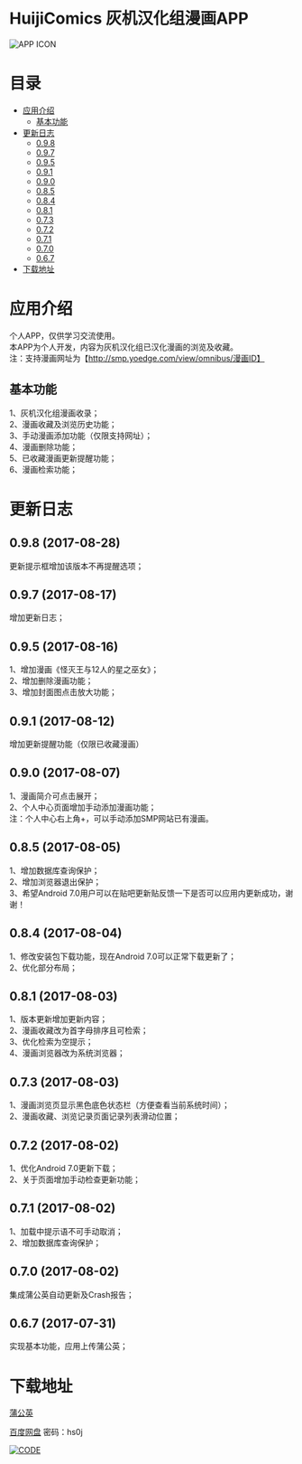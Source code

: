 # HuijiComics 灰机汉化组漫画APP

![APP ICON](https://o1wh05aeh.qnssl.com/image/view/app_icons/2062c1e2ce4556ca30b5a744e88c3e27)

# 目录
- [应用介绍](#应用介绍)
  - [基本功能](#基本功能)
- [更新日志](#更新日志)
  - [0.9.8](#098-2017-08-28)
  - [0.9.7](#097-2017-08-17)
  - [0.9.5](#095-2017-08-16)
  - [0.9.1](#091-2017-08-12)
  - [0.9.0](#090-2017-08-07)
  - [0.8.5](#085-2017-08-05)
  - [0.8.4](#084-2017-08-04)
  - [0.8.1](#081-2017-08-03)
  - [0.7.3](#073-2017-08-03)
  - [0.7.2](#072-2017-08-02)
  - [0.7.1](#071-2017-08-02)
  - [0.7.0](#070-2017-08-02)
  - [0.6.7](#067-2017-07-31)
- [下载地址](#下载地址)

# 应用介绍

个人APP，仅供学习交流使用。  
本APP为个人开发，内容为灰机汉化组已汉化漫画的浏览及收藏。  
注：支持漫画网址为【http://smp.yoedge.com/view/omnibus/漫画ID】

## 基本功能
1、灰机汉化组漫画收录；  
2、漫画收藏及浏览历史功能；  
3、手动漫画添加功能（仅限支持网址）；  
4、漫画删除功能；  
5、已收藏漫画更新提醒功能；  
6、漫画检索功能；

# 更新日志

## 0.9.8 (2017-08-28)
更新提示框增加该版本不再提醒选项；

## 0.9.7 (2017-08-17)
增加更新日志；

## 0.9.5 (2017-08-16)
1、增加漫画《怪灭王与12人的星之巫女》；  
2、增加删除漫画功能；  
3、增加封面图点击放大功能；

## 0.9.1 (2017-08-12)
增加更新提醒功能（仅限已收藏漫画）

## 0.9.0 (2017-08-07)
1、漫画简介可点击展开；  
2、个人中心页面增加手动添加漫画功能；  
注：个人中心右上角+，可以手动添加SMP网站已有漫画。

## 0.8.5 (2017-08-05)
1、增加数据库查询保护；  
2、增加浏览器退出保护；  
3、希望Android 7.0用户可以在贴吧更新贴反馈一下是否可以应用内更新成功，谢谢！

## 0.8.4 (2017-08-04)
1、修改安装包下载功能，现在Android 7.0可以正常下载更新了；  
2、优化部分布局；

## 0.8.1 (2017-08-03)
1、版本更新增加更新内容；  
2、漫画收藏改为首字母排序且可检索；  
3、优化检索为空提示；  
4、漫画浏览器改为系统浏览器；

## 0.7.3 (2017-08-03)
1、漫画浏览页显示黑色底色状态栏（方便查看当前系统时间）；  
2、漫画收藏、浏览记录页面记录列表滑动位置；

## 0.7.2 (2017-08-02)
1、优化Android 7.0更新下载；  
2、关于页面增加手动检查更新功能；

## 0.7.1 (2017-08-02)
1、加载中提示语不可手动取消；  
2、增加数据库查询保护；

## 0.7.0 (2017-08-02)
集成蒲公英自动更新及Crash报告；

## 0.6.7 (2017-07-31)
实现基本功能，应用上传蒲公英；

# 下载地址

[蒲公英](https://www.pgyer.com/Y0sz)

[百度网盘](http://pan.baidu.com/s/1gf6ChRd) 密码：hs0j

[![CODE](https://www.pgyer.com/app/qrcode/Y0sz)](https://www.pgyer.com/Y0sz)


